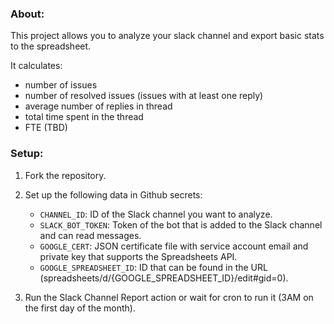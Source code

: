 ### About:

This project allows you to analyze your slack channel and export basic stats to the spreadsheet.

It calculates:

- number of issues
- number of resolved issues (issues with at least one reply)
- average number of replies in thread
- total time spent in the thread
- FTE (TBD)

### Setup:
1. Fork the repository.

2. Set up the following data in Github secrets:
    - `CHANNEL_ID`: ID of the Slack channel you want to analyze.
    - `SLACK_BOT_TOKEN`: Token of the bot that is added to the Slack channel and can read messages.
    - `GOOGLE_CERT`: JSON certificate file with service account email and private key that supports the Spreadsheets API.
    - `GOOGLE_SPREADSHEET_ID`: ID that can be found in the URL (spreadsheets/d/{GOOGLE_SPREADSHEET_ID}/edit#gid=0).

3. Run the Slack Channel Report action or wait for cron to run it (3AM on the first day of the month).


